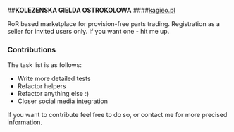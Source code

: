 ##**KOLEZENSKA GIELDA OSTROKOLOWA**
####[kagieo.pl](http://www.kagieo.pl)

RoR based marketplace for provision-free parts trading. Registration as a seller for invited users only. If you want one - hit me up.

### Contributions

The task list is as follows:

* Write more detailed tests
* Refactor helpers
* Refactor anything else :)
* Closer social media integration

If you want to contribute feel free to do so, or contact me for more precised information.

